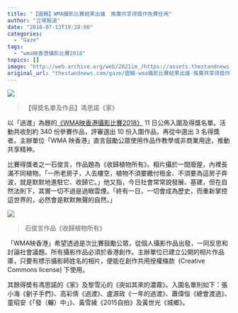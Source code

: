 ```yaml
---
title: "【圖輯】WMA攝影比賽結果出爐　推廣共享得獎作免費任用"
author: "立場報道"
date: "2018-07-13T19:28:00"
categories:
  - "Gaze"
tags:
  - "wma映香港攝影比賽2018"
topics: []
image: "http://web.archive.org/web/2021im_/https://assets.thestandnews.com/media/photos/gallery/140/Winner_FUNG20Caleb_press2028129_N3kUu.jpg"
original_url: "thestandnews.com/gaze/圖輯-wma攝影比賽結果出爐-推廣共享得獎作免費任用"
---
```

![](http://web.archive.org/web/2021im_/https://assets.thestandnews.com/media/photos/gallery/140/Winner_FUNG20Caleb_press2028129_N3kUu.jpg)
> 【得奬名單及作品】馮思諾《家》

以「過渡」為題的[《WMA映香港攝影比賽2018》](http://web.archive.org/web/20211229132236/http://open.wma.hk/zh/2018/04/23/wma-open-2018-transition-call-for-submissions/) 11 日公佈入圍及得獎名單。活動共收到約 340 份參賽作品，評審選出 10 份入圍作品，再從中選出 3 名得獎者。主辦單位「WMA 映香港」直言鼓勵公眾使用作品作教學或非商業用途，推動共享精神。

比賽得獎者之一石俊言，作品題為《收歸植物所有》。相片攝於一間廢屋，內裡長滿不同植物。「一所老房子，人去樓空，植物不須要繳付租金、不須要為這房子奔波，就是默默地進駐它、收歸它。」他又指，今日社會常常說發展、基建，但在自然法則下，其實一切不過是過眼雲煙。「終有一日，一切會成為歷史，而重新掌控這世界的，必然會是默默無聲的自然。」

![](http://web.archive.org/web/2021im_/https://assets.thestandnews.com/media/photos/Winner_SHEK20Chun20Yin_press_97CbK.jpg)
> 石俊言作品《收歸植物所有》

「WMA映香港」希望透過是次比賽鼓勵公眾，從個人攝影作品出發，一同反思和討論社會議題。所有攝影作品必須於香港創作。主辦單位已建立公開的相片作品庫，只要有標示攝影師姓名的相片，便能在創作共用授權條款  (Creative Commons license) 下使用。

其餘得奬有馮思諾的《家》及黎雪沁的《突如其來的濃霧》。入圍名單則如下：張小海《劊子手們》、高彩倩《過渡》、盧源政《一年的過渡》、蕭偉恒《總會渡過》、童昭安《「發（輾）中」》、黃雪綾《2015自拍》及黃世光《城鄉》。